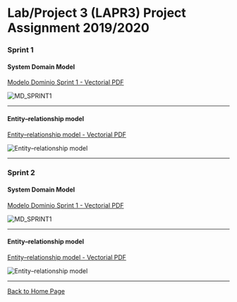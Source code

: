 Lab/Project 3 (LAPR3)
Project Assignment 2019/2020
===============================================================================

### Sprint 1
#### System Domain Model
[Modelo Dominio Sprint 1 - Vectorial PDF](./Sprint1-MD.pdf)

![MD_SPRINT1](./Sprint1-MD.png)

---
#### Entity–relationship model

[Entity–relationship model - Vectorial PDF](./Sprint1-ERD.pdf)

![Entity–relationship model](./Sprint1-ERD.png)

---

### Sprint 2
#### System Domain Model

[Modelo Dominio Sprint 1 - Vectorial PDF](./Sprint2-MD.pdf)

![MD_SPRINT1](./Sprint2-MD.png)

---
#### Entity–relationship model
[Entity–relationship model  - Vectorial PDF](./Sprint2-ERD.pdf)

![Entity–relationship model](./Sprint2-ERD.png)

---





[ Back to Home Page](./Home.md)
